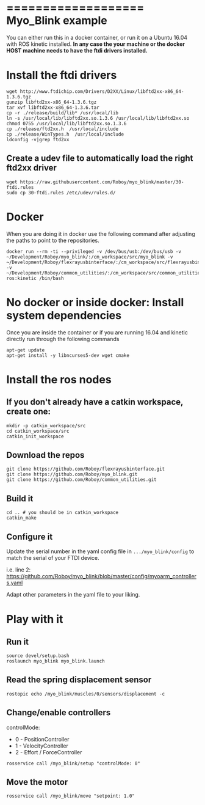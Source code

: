 ===================
Myo_Blink example
===================
You can either run this in a docker container, or run it on a Ubuntu 16.04 with ROS kinetic installed.
**In any case the your machine or the docker HOST machine needs to have the ftdi drivers installed.**


Install the ftdi drivers
========================

```
wget http://www.ftdichip.com/Drivers/D2XX/Linux/libftd2xx-x86_64-1.3.6.tgz
gunzip libftd2xx-x86_64-1.3.6.tgz
tar xvf libftd2xx-x86_64-1.3.6.tar
cp -r ./release/build/lib* /usr/local/lib
ln -s /usr/local/lib/libftd2xx.so.1.3.6 /usr/local/lib/libftd2xx.so
chmod 0755 /usr/local/lib/libftd2xx.so.1.3.6
cp ./release/ftd2xx.h  /usr/local/include
cp ./release/WinTypes.h  /usr/local/include
ldconfig -v|grep ftd2xx
```

 Create a udev file to automatically load the right ftd2xx driver
-----------------------------------------------------------------
```
wget https://raw.githubusercontent.com/Roboy/myo_blink/master/30-ftdi.rules
sudo cp 30-ftdi.rules /etc/udev/rules.d/
```

Docker
======
When you are doing it in docker use the following command after adjusting the paths to point to the repositories.
```
docker run --rm -ti --privileged -v /dev/bus/usb:/dev/bus/usb -v ~/Development/Roboy/myo_blink/:/cm_workspace/src/myo_blink -v ~/Development/Roboy/flexrayusbinterface/:/cm_workspace/src/flexrayusbinterface -v ~/Development/Roboy/common_utilities/:/cm_workspace/src/common_utilities  ros:kinetic /bin/bash
```

No docker or inside docker: Install system dependencies
========================================================

Once you are inside the container or if you are running 16.04 and kinetic directly run through the following commands
```
apt-get update
apt-get install -y libncurses5-dev wget cmake
```

Install the ros nodes
=====================
If you don't already have a catkin workspace, create one:
---------------------------------------------------------
```
mkdir -p catkin_workspace/src
cd catkin_workspace/src
catkin_init_workspace
```

Download the repos
------------------
```
git clone https://github.com/Roboy/flexrayusbinterface.git
git clone https://github.com/Roboy/myo_blink.git
git clone https://github.com/Roboy/common_utilities.git

```

Build it
--------
```
cd .. # you should be in catkin_workspace
catkin_make
```

Configure it
------------
Update the serial number in the yaml config file in `.../myo_blink/config` to match the serial of your FTDI device.

i.e. line 2: https://github.com/Roboy/myo_blink/blob/master/config/myoarm_controllers.yaml

Adapt other parameters in the yaml file to your liking.

Play with it
============

Run it
------
```
source devel/setup.bash
roslaunch myo_blink myo_blink.launch
```

Read the spring displacement sensor
-----------------------------------
```
rostopic echo /myo_blink/muscles/0/sensors/displacement -c
```

Change/enable controllers
-------------------------
controlMode:
- 0 - PositionController
- 1 - VelocityController
- 2 - Effort / ForceController

```
rosservice call /myo_blink/setup "controlMode: 0"
```

Move the motor
--------------
```
rosservice call /myo_blink/move "setpoint: 1.0"
```
